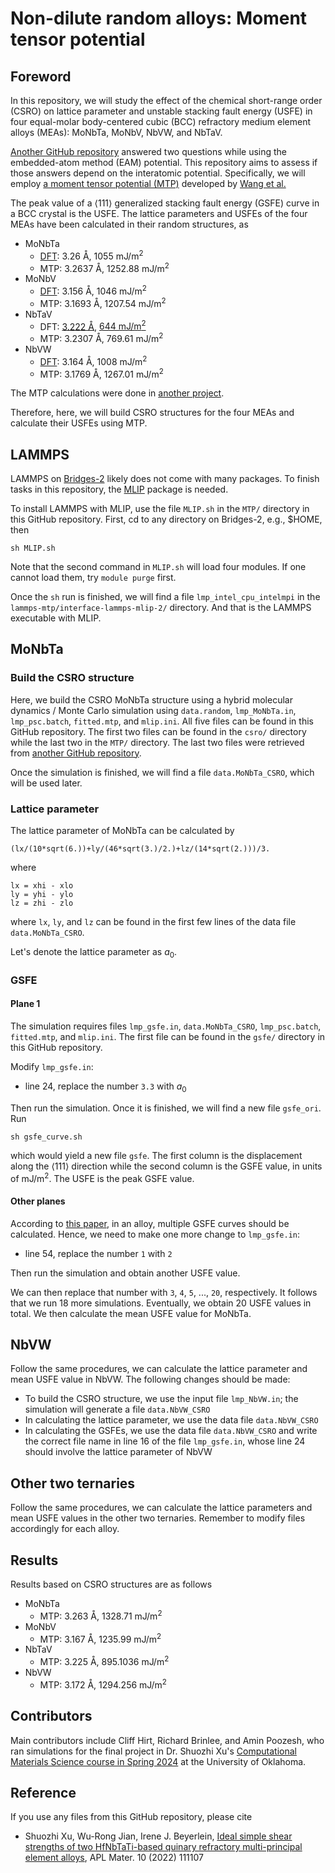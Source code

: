 # Non-dilute random alloys: Moment tensor potential

## Foreword

In this repository, we will study the effect of the chemical short-range order (CSRO) on lattice parameter and unstable stacking fault energy (USFE) in four equal-molar body-centered cubic (BCC) refractory medium element alloys (MEAs): MoNbTa, MoNbV, NbVW, and NbTaV.

[Another GitHub repository](https://github.com/shuozhixu/CMS-EAM_2025) answered two questions while using the embedded-atom method (EAM) potential. This repository aims to assess if those answers depend on the interatomic potential. Specifically, we will employ [a moment tensor potential (MTP)](https://github.com/ucsdlxg/MoNbTaVW-ML-interatomic-potential-and-CRSS-ML-model) developed by [Wang et al.](https://doi.org/10.1038/s41524-024-01330-6)

The peak value of a $\left<111\right>$ generalized stacking fault energy (GSFE) curve in a BCC crystal is the USFE. The lattice parameters and USFEs of the four MEAs have been calculated in their random structures, as

- MoNbTa
	- [DFT](https://doi.org/10.3390/modelling5010019): 3.26 &#8491;, 1055 mJ/m<sup>2</sup>
	- MTP: 3.2637 &#8491;, 1252.88 mJ/m<sup>2</sup>
- MoNbV
	- [DFT](https://doi.org/10.1063/5.0157728): 3.156 &#8491;, 1046 mJ/m<sup>2</sup>
	- MTP: 3.1693 &#8491;, 1207.54 mJ/m<sup>2</sup>
- NbTaV
	- DFT: [3.222 &#8491;](https://doi.org/10.1016/j.msea.2023.145841), [644 mJ/m<sup>2</sup>](https://doi.org/10.1016/j.commatsci.2024.112886)
	- MTP: 3.2307 &#8491;, 769.61 mJ/m<sup>2</sup>
- NbVW
	- [DFT](https://doi.org/10.1063/5.0157728): 3.164 &#8491;, 1008 mJ/m<sup>2</sup>
	- MTP: 3.1769 &#8491;, 1267.01 mJ/m<sup>2</sup> 

The MTP calculations were done in [another project](https://github.com/shuozhixu/USFE_2025).

Therefore, here, we will build CSRO structures for the four MEAs and calculate their USFEs using MTP.

## LAMMPS

LAMMPS on [Bridges-2](https://www.psc.edu/resources/bridges-2/user-guide/) likely does not come with many packages. To finish tasks in this repository, the [MLIP](https://mlip.skoltech.ru) package is needed.

To install LAMMPS with MLIP, use the file `MLIP.sh` in the `MTP/` directory in this GitHub repository. First, cd to any directory on Bridges-2, e.g., \$HOME, then

	sh MLIP.sh

Note that the second command in `MLIP.sh` will load four modules. If one cannot load them, try `module purge` first.

Once the `sh` run is finished, we will find a file `lmp_intel_cpu_intelmpi` in the `lammps-mtp/interface-lammps-mlip-2/` directory. And that is the LAMMPS executable with MLIP.

## MoNbTa

### Build the CSRO structure

Here, we build the CSRO MoNbTa structure using a hybrid molecular dynamics / Monte Carlo simulation using `data.random`, `lmp_MoNbTa.in`, `lmp_psc.batch`, `fitted.mtp`, and `mlip.ini`. All five files can be found in this GitHub repository. The first two files can be found in the `csro/` directory while the last two in the `MTP/` directory. The last two files were retrieved from [another GitHub repository](https://github.com/ucsdlxg/MoNbTaVW-ML-interatomic-potential-and-CRSS-ML-model). 

Once the simulation is finished, we will find a file `data.MoNbTa_CSRO`, which will be used later.

### Lattice parameter

The lattice parameter of MoNbTa can be calculated by

	(lx/(10*sqrt(6.))+ly/(46*sqrt(3.)/2.)+lz/(14*sqrt(2.)))/3.
	
where

	lx = xhi - xlo
	ly = yhi - ylo
	lz = zhi - zlo

where `lx`, `ly`, and `lz` can be found in the first few lines of the data file `data.MoNbTa_CSRO`.

Let's denote the lattice parameter as $a_0$.

### GSFE

#### Plane 1

The simulation requires files 
`lmp_gsfe.in`, `data.MoNbTa_CSRO`, `lmp_psc.batch`, `fitted.mtp`, and `mlip.ini`. The first file can be found in the `gsfe/` directory in this GitHub repository.

Modify `lmp_gsfe.in`:

- line 24, replace the number `3.3` with $a_0$

Then run the simulation. Once it is finished, we will find a new file `gsfe_ori`. Run

	sh gsfe_curve.sh

which would yield a new file `gsfe`. The first column is the displacement along the $\left<111\right>$ direction while the second column is the GSFE value, in units of mJ/m<sup>2</sup>. The USFE is the peak GSFE value.

#### Other planes

According to [this paper](http://dx.doi.org/10.1016/j.intermet.2020.106844), in an alloy, multiple GSFE curves should be calculated. Hence, we need to make one more change to `lmp_gsfe.in`:

- line 54, replace the number `1` with `2`

Then run the simulation and obtain another USFE value.

We can then replace that number with `3`, `4`, `5`, ..., `20`, respectively. It follows that we run 18 more simulations. Eventually, we obtain 20 USFE values in total. We then calculate the mean USFE value for MoNbTa.

## NbVW

Follow the same procedures, we can calculate the lattice parameter and mean USFE value in NbVW. The following changes should be made:

- To build the CSRO structure, we use the input file `lmp_NbVW.in`; the simulation will generate a file `data.NbVW_CSRO`
- In calculating the lattice parameter, we use the data file `data.NbVW_CSRO`
- In calculating the GSFEs, we use the data file `data.NbVW_CSRO` and write the correct file name in line 16 of the file `lmp_gsfe.in`, whose line 24 should involve the lattice parameter of NbVW

## Other two ternaries

Follow the same procedures, we can calculate the lattice parameters and mean USFE values in the other two ternaries. Remember to modify files accordingly for each alloy.

## Results

Results based on CSRO structures are as follows

- MoNbTa
	- MTP: 3.263 &#8491;, 1328.71 mJ/m<sup>2</sup>
- MoNbV
	- MTP: 3.167 &#8491;, 1235.99 mJ/m<sup>2</sup>
- NbTaV
	- MTP: 3.225 &#8491;, 895.1036 mJ/m<sup>2</sup>
- NbVW
	- MTP: 3.172 &#8491;, 1294.256 mJ/m<sup>2</sup>

## Contributors

Main contributors include Cliff Hirt, Richard Brinlee, and Amin Poozesh, who ran simulations for the final project in Dr. Shuozhi Xu's [Computational Materials Science course in Spring 2024](https://shuozhixu.github.io/teaching/spring-2024/AME4970-5970-Syllabus.pdf) at the University of Oklahoma.

## Reference

If you use any files from this GitHub repository, please cite

- Shuozhi Xu, Wu-Rong Jian, Irene J. Beyerlein, [Ideal simple shear strengths of two HfNbTaTi-based quinary refractory multi-principal element alloys](http://dx.doi.org/10.1063/5.0116898), APL Mater. 10 (2022) 111107